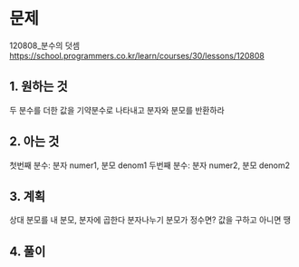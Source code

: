 # 문제

120808\_분수의 덧셈
https://school.programmers.co.kr/learn/courses/30/lessons/120808

## 1. 원하는 것

두 분수를 더한 값을 기약분수로 나타내고 분자와 분모를 반환하라

## 2. 아는 것

첫번째 분수: 분자 numer1, 분모 denom1
두번째 분수: 분자 numer2, 분모 denom2

## 3. 계획

상대 분모를 내 분모, 분자에 곱한다
분자나누기 분모가 정수면? 값을 구하고 아니면 땡

## 4. 풀이

```js

```
